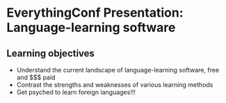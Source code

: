# EverythingConf Presentation: Language-learning software

## Learning objectives
* Understand the current landscape of language-learning software, free and $$$ paid
* Contrast the strengths and weaknesses of various learning methods
* Get psyched to learn foreign languages!!!